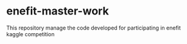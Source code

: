 # enefit-master-work
This repository manage the code developed for participating in enefit kaggle competition
